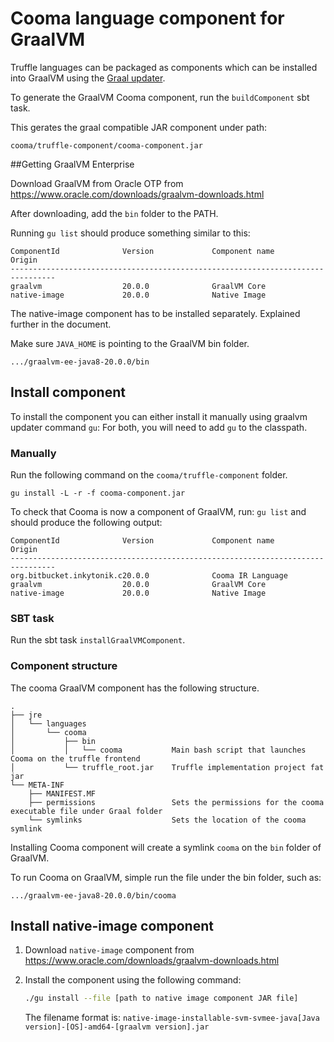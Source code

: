 # Cooma language component for GraalVM

Truffle languages can be packaged as components which can be installed into
GraalVM using the [Graal
updater](http://www.graalvm.org/docs/reference-manual/graal-updater/). 

To generate the GraalVM Cooma component, run the ```buildComponent``` sbt task.

This gerates the graal compatible JAR component under path:

    cooma/truffle-component/cooma-component.jar
    
##Getting GraalVM Enterprise

Download GraalVM from Oracle OTP from https://www.oracle.com/downloads/graalvm-downloads.html
    
After downloading, add the ```bin``` folder to the PATH.

Running ```gu list``` should produce something similar to this:


    ComponentId              Version             Component name      Origin 
    --------------------------------------------------------------------------------
    graalvm                  20.0.0              GraalVM Core        
    native-image             20.0.0              Native Image   

The native-image component has to be installed separately. Explained further in the document.
   
   
Make sure ```JAVA_HOME``` is pointing to the GraalVM bin folder.

    .../graalvm-ee-java8-20.0.0/bin
   
## Install component

To install the component you can either install it manually using graalvm updater command ```gu```:
For both, you will need to add ```gu``` to the classpath.

### Manually
Run the following command on the ```cooma/truffle-component``` folder.

    gu install -L -r -f cooma-component.jar

To check that Cooma is now a component of GraalVM, run: ```gu list``` and should produce the following output:

    ComponentId              Version             Component name      Origin 
    --------------------------------------------------------------------------------
    org.bitbucket.inkytonik.c20.0.0              Cooma IR Language   
    graalvm                  20.0.0              GraalVM Core        
    native-image             20.0.0              Native Image    

### SBT task    

Run the sbt task ```installGraalVMComponent```.

### Component structure    

The cooma GraalVM component has the following structure.
 
    .
    ├── jre
    │   └── languages
    │       └── cooma
    │           ├── bin
    │           │   └── cooma           Main bash script that launches Cooma on the truffle frontend
    │           └── truffle_root.jar    Truffle implementation project fat jar
    └── META-INF
        ├── MANIFEST.MF
        ├── permissions                 Sets the permissions for the cooma executable file under Graal folder
        └── symlinks                    Sets the location of the cooma symlink


Installing Cooma component will create a symlink ```cooma``` on the ```bin``` folder of GraalVM.

To run Cooma on GraalVM, simple run the file under the bin folder, such as:

    .../graalvm-ee-java8-20.0.0/bin/cooma
    
## Install native-image component

1. Download ```native-image``` component from https://www.oracle.com/downloads/graalvm-downloads.html
2. Install the component using the following command:
    
    ```bash 
    ./gu install --file [path to native image component JAR file]
   ``` 
   The filename format is: ```native-image-installable-svm-svmee-java[Java version]-[OS]-amd64-[graalvm version].jar```
    